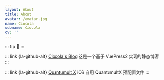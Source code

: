 ```yaml
---
layout: About
title: About
avatar: /avatar.jpg
name: Ciocola
subname: Ciocola
cv: ''
---
```


::: tip
:tada:
:::

::: link {la-github-alt} [Ciocola`s Blog](https://github.com/ciocola/blog)
这是一个基于 VuePress2 实现的静态博客
:::

::: link {la-github-alt} [Quantumult X](https://github.com/ciocola/quanx)
iOS 自用 QuantumultX 预配置文件
:::
